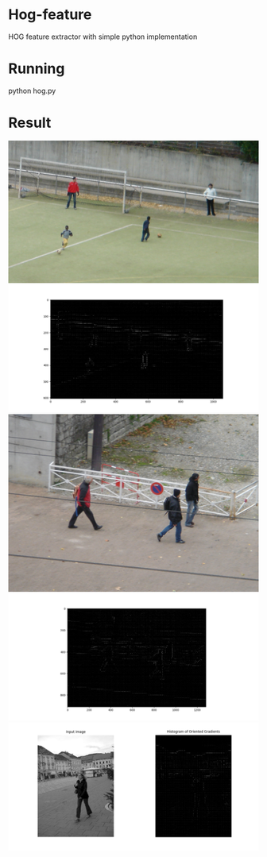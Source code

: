 # Hog-feature
HOG feature extractor with simple python implementation

# Running
python hog.py

# Result

<img src="/data/picture1.png" width="700">
<img src="/figure_1.png" width="700">


<img src="/data/picture2.png" width="700">
<img src="/figure_2.png" width="700">

<img src="/person.png" width="700">
